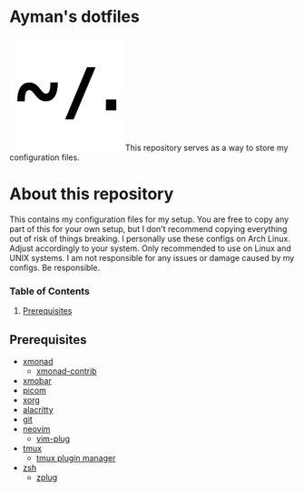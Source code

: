 # Ayman's dotfiles
![Dotfiles](images/icon.png?raw=true "Title")
This repository serves as a way to store my configuration files.

# About this repository
This contains my configuration files for my setup. You are free to copy any part of this for your own setup, but I don't recommend copying everything out of risk of things breaking. I personally use these configs on Arch Linux. Adjust accordingly to your system. Only recommended to use on Linux and UNIX systems. I am not responsible for any issues or damage caused by my configs. Be responsible.

### Table of Contents
1. [Prerequisites](#prerequisites)

## Prerequisites
- [xmonad](https://github.com/xmonad/xmonad)
   - [xmonad-contrib](https://github.com/xmonad/xmonad-contrib)
- [xmobar](https://github.com/jaor/xmobar)
- [picom](https://github.com/yshui/picom)
- [xorg](https://gitlab.freedesktop.org/xorg/xserver)
- [alacritty](https://github.com/alacritty/alacritty)
- [git](https://github.com/git/git)
- [neovim](https://github.com/neovim/neovim)
   - [vim-plug](https://github.com/junegunn/vim-plug)
- [tmux](https://github.com/tmux/tmux)
   - [tmux plugin manager](https://github.com/tmux-plugins/tpm)
- [zsh](https://github.com/zsh-users/zsh)
   - [zplug](https://github.com/zplug/zplug)

